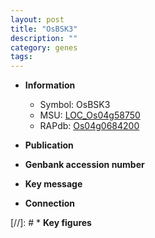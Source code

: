 ```yaml
---
layout: post
title: "OsBSK3"
description: ""
category: genes
tags: 
---
```


* **Information**  
    + Symbol: OsBSK3  
    + MSU: [LOC_Os04g58750](http://rice.uga.edu/cgi-bin/ORF_infopage.cgi?orf=LOC_Os04g58750)  
    + RAPdb: [Os04g0684200](http://rapdb.dna.affrc.go.jp/viewer/gbrowse_details/irgsp1?name=Os04g0684200)  

* **Publication**  

* **Genbank accession number**  

* **Key message**  

* **Connection**  

[//]: # * **Key figures**  


